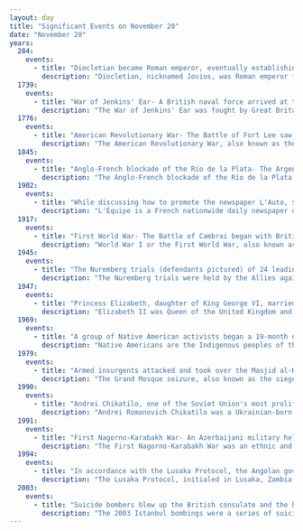 ```yaml
---
layout: day
title: "Significant Events on November 20"
date: "November 20"
years:
  284:
    events:
      - title: "Diocletian became Roman emperor, eventually establishing reforms that ended the Crisis of the Third Century."
        description: "Diocletian, nicknamed Jovius, was Roman emperor from 284 until his abdication in 305. He was born Diocles to a family of low status in the Roman province of Dalmatia. Diocles rose through the ranks of the military early in his career, eventually becoming a cavalry commander for the army of Emperor Carus. After the deaths of Carus and his son Numerian on a campaign in Persia, Diocles was proclaimed emperor by the troops, taking the name Diocletianus. The title was also claimed by Carus's surviving son, Carinus, but Diocletian defeated him in the Battle of the Margus."
  1739:
    events:
      - title: "War of Jenkins' Ear- A British naval force arrived at the settlement of Portobello in the Spanish Main, capturing it the next day."
        description: "The War of Jenkins' Ear was fought by Great Britain and Spain between 1739 and 1748. The majority of the fighting took place in New Granada and the Caribbean Sea, with major operations largely ended by 1742. It is considered a related conflict of the 1740 to 1748 War of the Austrian Succession."
  1776:
    events:
      - title: "American Revolutionary War- The Battle of Fort Lee saw the invasion of New Jersey by British and Hessian forces and the subsequent general retreat of the Continental Army."
        description: "The American Revolutionary War, also known as the Revolutionary War or American War of Independence, was an armed conflict that comprised the final eight years of the broader American Revolution, in which American Patriot forces organized as the Continental Army and commanded by George Washington defeated the British Army. The conflict was fought in North America, the Caribbean, and the Atlantic Ocean. The war ended with the Treaty of Paris (1783), which resulted in the establishment of the United States of America as an independent nation, which was recognized by Great Britain and other nations of the world."
  1845:
    events:
      - title: "Anglo-French blockade of the Río de la Plata- The Argentine Confederation was defeated in the Battle of Vuelta de Obligado, but the losses ultimately made the United Kingdom and France give up the blockade."
        description: "The Anglo-French blockade of the Río de la Plata, also known as Paraná War, was a five-year naval blockade imposed by France and the United Kingdom on the Argentine Confederation during the Uruguayan Civil War. It was imposed by the Royal Navy and French Navy in 1845 against the Río de la Plata Basin to support the Colorado Party in Uruguay's civil war, resulting in the closure of Buenos Aires to maritime commerce. The Argentine government, led by Juan Manuel de Rosas, refused to drop their support for the Uruguyan White Party, which supported Argentina's resistance to the blockade. Eventually, both Britain and France ended the blockade, signing the Arana-Southern Treaty in 1849 and 1850 respectively, which acknowledged Argentine sovereignty over its rivers."
  1902:
    events:
      - title: "While discussing how to promote the newspaper L'Auto, sports journalist Géo Lefèvre came up with the idea of holding a cycling race that later became known as the Tour de France."
        description: "L'Équipe is a French nationwide daily newspaper devoted to sport, owned by Éditions Philippe Amaury. The paper is noted for coverage of association football, rugby, motorsport, and cycling. Its predecessor, L'Auto, was founded by wealthy conservative industrialists to undermine Le Vélo, which they found too progressive. It was a general sports paper that also covered the auto racing which was gaining popularity at the turn of the twentieth century."
  1917:
    events:
      - title: "First World War- The Battle of Cambrai began with British forces having initial success over Germany's Hindenburg Line."
        description: "World War I or the First World War, also known as the Great War, was a global conflict between two coalitions- the Allies and the Central Powers. Fighting took place mainly in Europe and the Middle East, as well as in parts of Africa and the Asia-Pacific, and in Europe was characterised by trench warfare; the widespread use of artillery, machine guns, and chemical weapons (gas); and the introductions of tanks and aircraft. World War I was one of the deadliest conflicts in history, resulting in an estimated 10 million military dead and more than 20 million wounded, plus some 10 million civilian dead from causes including genocide. The movement of large numbers of people was a major factor in the deadly Spanish flu pandemic."
  1945:
    events:
      - title: "The Nuremberg trials (defendants pictured) of 24 leading Nazis involved in the Holocaust and various war crimes during World War II began in Nuremberg, Germany."
        description: "The Nuremberg trials were held by the Allies against representatives of the defeated Nazi Germany for plotting and carrying out invasions of other countries across Europe and atrocities against their citizens in World War II."
  1947:
    events:
      - title: "Princess Elizabeth, daughter of King George VI, married Lieutenant Philip Mountbatten, who was given the title Duke of Edinburgh."
        description: "Elizabeth II was Queen of the United Kingdom and other Commonwealth realms from 6 February 1952 until her death in 2022. She had been queen regnant of 32 sovereign states during her lifetime and was the monarch of 15 realms at her death. Her reign of 70 years and 214 days is the longest of any British monarch, the second-longest of any sovereign state, and the longest of any queen regnant in history."
  1969:
    events:
      - title: "A group of Native American activists began a 19-month occupation (graffiti pictured) of Alcatraz Island in San Francisco Bay."
        description: "Native Americans are the Indigenous peoples of the United States, particularly of the lower 48 states and Alaska. They may also include any Americans whose origins lie in any of the indigenous peoples of North or South America. The United States Census Bureau publishes data about 'American Indians and Alaska Natives', whom it defines as anyone 'having origins in any of the original peoples of North and South America ... and who maintains tribal affiliation or community attachment'. The census does not, however, enumerate 'Native Americans' as such, noting that the latter term can encompass a broader set of groups, e.g. Native Hawaiians, which it tabulates separately."
  1979:
    events:
      - title: "Armed insurgents attacked and took over the Masjid al-Haram in Mecca, declaring that one of their leaders was the Mahdi, the prophesied redeemer of Islam."
        description: "The Grand Mosque seizure, also known as the siege of Calamity, was a siege that took place between 20 November and 4 December 1979 at the Grand Mosque of Mecca, the holiest Islamic site in Mecca, Saudi Arabia. The building was besieged by up to 600 militants under the leadership of Juhayman al-Otaybi, a Saudi anti-monarchy Islamist from the Otaibah tribe. They identified themselves as 'al-Ikhwan', referring to the religious Arabian militia that had played a significant role in establishing the Saudi state in the early 20th century."
  1990:
    events:
      - title: "Andrei Chikatilo, one of the Soviet Union's most prolific serial killers, was arrested in Novocherkassk."
        description: "Andrei Romanovich Chikatilo was a Ukrainian-born Soviet serial killer nicknamed 'the Butcher of Rostov', 'the Rostov Ripper', and 'the Red Ripper' who sexually assaulted, murdered, and mutilated at least fifty-two women and children between 1978 and 1990 in the Russian SFSR, the Ukrainian SSR, and the Uzbek SSR."
  1991:
    events:
      - title: "First Nagorno-Karabakh War- An Azerbaijani military helicopter carrying a peacekeeping mission team was shot down in Nagorno-Karabakh, disrupting ongoing peace talks."
        description: "The First Nagorno-Karabakh War was an ethnic and territorial conflict that took place from February 1988 to May 1994, in the enclave of Nagorno-Karabakh in southwestern Azerbaijan, between the majority ethnic Armenians of Nagorno-Karabakh backed by Armenia, and the Republic of Azerbaijan with support from Turkey. As the war progressed, Armenia and Azerbaijan, both former Soviet republics, entangled themselves in protracted, undeclared mountain warfare in the mountainous heights of Karabakh as Azerbaijan attempted to curb the secessionist movement in Nagorno-Karabakh."
  1994:
    events:
      - title: "In accordance with the Lusaka Protocol, the Angolan government signed a ceasefire with UNITA rebels in a failed attempt to end the Angolan Civil War."
        description: "The Lusaka Protocol, initialed in Lusaka, Zambia on 31 October 1994, attempted to end the Angolan Civil War by integrating and disarming UNITA and starting national reconciliation. Both sides signed a truce as part of the protocol on 15 November 1994, and the treaty was signed on 20 November 1994."
  2003:
    events:
      - title: "Suicide bombers blew up the British consulate and the headquarters of HSBC Bank in Istanbul, killing 31 people, including consul general Roger Short and actor Kerem Yılmazer."
        description: "The 2003 Istanbul bombings were a series of suicide attacks carried out with trucks fitted with bombs detonated at four different locations in Istanbul, Turkey, on 15 and 20 November 2003."
---
```

